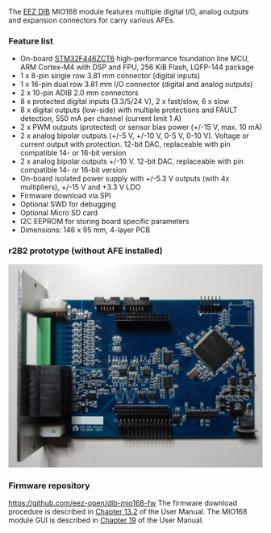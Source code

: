 The [EEZ DIB](https://github.com/eez-open/modular-psu) MIO168 module features multiple digital I/O, analog outputs and expansion connectors for carry various AFEs.

### Feature list

* On-board [STM32F446ZCT6](https://www.st.com/content/st_com/en/products/microcontrollers-microprocessors/stm32-32-bit-arm-cortex-mcus/stm32-high-performance-mcus/stm32f4-series/stm32f446/stm32f446zc.html) high-performance foundation line MCU, ARM Cortex-M4 with DSP and FPU, 256 KiB Flash, LQFP-144 package 
* 1 x 8-pin single row 3.81 mm connector (digital inputs)
* 1 x 16-pin dual row 3.81 mm I/O connector (digital and analog outputs)
* 2 x 10-pin ADIB 2.0 mm connectors
* 8 x protected digital inputs (3.3/5/24 V), 2 x fast/slow, 6 x slow
* 8 x digital outputs (low-side) with multiple protections and FAULT detection, 550 mA per channel (current limit 1 A)
* 2 x PWM outputs (protected) or sensor bias power (+/-15 V, max. 10 mA)
* 2 x analog bipolar outputs (+/-5 V, +/-10 V, 0-5 V, 0-10 V). Voltage or current output with protection. 12-bit DAC, replaceable with pin compatible 14- or 16-bit version
* 2 x analog bipolar outputs +/-10 V. 12-bit DAC, replaceable with pin compatible 14- or 16-bit version
* On-board isolated power supply with +/-5.3 V outputs (with 4x multipliers), +/-15 V and +3.3 V LDO
* Firmware download via SPI
* Optional SWD for debugging
* Optional Micro SD card
* I2C EEPROM for storing board specific parameters
* Dimensions: 146 x 95 mm, 4-layer PCB

### r2B2 prototype (without AFE installed)

![prototype](Images/MIO168_prototype_r2B2.JPG)

### Firmware repository

https://github.com/eez-open/dib-mio168-fw
The firmware download procedure is described in [Chapter 13.2]((https://www.envox.eu/eez-bench-box-3/bb3-user-manual/13-firmware-upgrade/#bb3_man_module_upgrade)) of the User Manual.
The MIO168 module GUI is described in [Chapter 19](https://www.envox.eu/eez-bench-box-3/bb3-user-manual/19-mio168-mixed-input-output-module/) of the User Manual.
